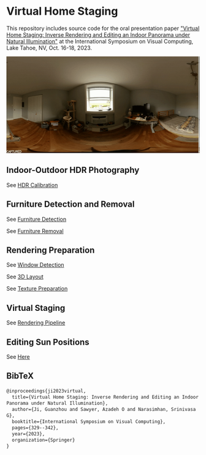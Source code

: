 # Virtual Home Staging

This repository includes source code for the oral presentation paper ["Virtual Home Staging: Inverse Rendering and Editing an Indoor Panorama under Natural Illumination"](https://arxiv.org/abs/2311.12265) at the International Symposium on Visual Computing, Lake Tahoe, NV, Oct. 16-18, 2023. 

![teaser image](furn2furn.gif)

## Indoor-Outdoor HDR Photography
See [HDR Calibration](https://github.com/Gzhji/vs_natural_ill/tree/main/01_HDR_Calibration) 

## Furniture Detection and Removal
See [Furniture Detection](https://github.com/Gzhji/vs_natural_ill/tree/main/02_Furn_Detect) 

See [Furniture Removal](https://github.com/Gzhji/vs_natural_ill/tree/main/02_Furn_Removal)

## Rendering Preparation
See [Window Detection](https://github.com/Gzhji/vs_natural_ill/tree/main/02_Win_Detection)

See [3D Layout](https://github.com/Gzhji/vs_natural_ill/tree/main/03_3DFloor_Mesh)

See [Texture Preparation](https://github.com/Gzhji/vs_natural_ill/tree/main/03_Reflectance_Tex)

## Virtual Staging
See [Rendering Pipeline](https://github.com/Gzhji/vs_natural_ill/tree/main/05_Virtual_Render)

## Editing Sun Positions
See [Here](https://github.com/Gzhji/edit_outdoor_sun_position)

## BibTeX
```
@inproceedings{ji2023virtual,
  title={Virtual Home Staging: Inverse Rendering and Editing an Indoor Panorama under Natural Illumination},
  author={Ji, Guanzhou and Sawyer, Azadeh O and Narasimhan, Srinivasa G},
  booktitle={International Symposium on Visual Computing},
  pages={329--342},
  year={2023},
  organization={Springer}
}
```
